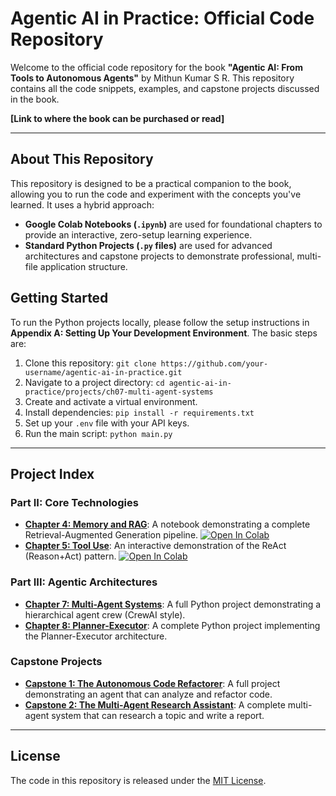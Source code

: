 # Agentic AI in Practice: Official Code Repository

Welcome to the official code repository for the book **"Agentic AI: From Tools to Autonomous Agents"** by Mithun Kumar S R. This repository contains all the code snippets, examples, and capstone projects discussed in the book.

**[Link to where the book can be purchased or read]**

---

## About This Repository

This repository is designed to be a practical companion to the book, allowing you to run the code and experiment with the concepts you've learned. It uses a hybrid approach:
* **Google Colab Notebooks (`.ipynb`)** are used for foundational chapters to provide an interactive, zero-setup learning experience.
* **Standard Python Projects (`.py` files)** are used for advanced architectures and capstone projects to demonstrate professional, multi-file application structure.

## Getting Started

To run the Python projects locally, please follow the setup instructions in **Appendix A: Setting Up Your Development Environment**. The basic steps are:

1.  Clone this repository: `git clone https://github.com/your-username/agentic-ai-in-practice.git`
2.  Navigate to a project directory: `cd agentic-ai-in-practice/projects/ch07-multi-agent-systems`
3.  Create and activate a virtual environment.
4.  Install dependencies: `pip install -r requirements.txt`
5.  Set up your `.env` file with your API keys.
6.  Run the main script: `python main.py`

---

## Project Index

### Part II: Core Technologies
* **[Chapter 4: Memory and RAG](./projects/ch04-memory-and-rag/)**: A notebook demonstrating a complete Retrieval-Augmented Generation pipeline. [![Open In Colab](https://colab.research.google.com/assets/colab-badge.svg)](https://colab.research.google.com/github/your-username/agentic-ai-in-practice/blob/main/projects/ch04-memory-and-rag/rag_pipeline_example.ipynb)
* **[Chapter 5: Tool Use](./projects/ch05-tool-use/)**: An interactive demonstration of the ReAct (Reason+Act) pattern. [![Open In Colab](https://colab.research.google.com/assets/colab-badge.svg)](https://colab.research.google.com/github/your-username/agentic-ai-in-practice/blob/main/projects/ch05-tool-use/basic_react_loop.ipynb)

### Part III: Agentic Architectures
* **[Chapter 7: Multi-Agent Systems](./projects/ch07-multi-agent-systems/)**: A full Python project demonstrating a hierarchical agent crew (CrewAI style).
* **[Chapter 8: Planner-Executor](./projects/ch08-planner-executor/)**: A complete Python project implementing the Planner-Executor architecture.

### Capstone Projects
* **[Capstone 1: The Autonomous Code Refactorer](./projects/capstone-01-code-refactorer/)**: A full project demonstrating an agent that can analyze and refactor code.
* **[Capstone 2: The Multi-Agent Research Assistant](./projects/capstone-02-research-assistant/)**: A complete multi-agent system that can research a topic and write a report.

---

## License

The code in this repository is released under the [MIT License](./LICENSE).
